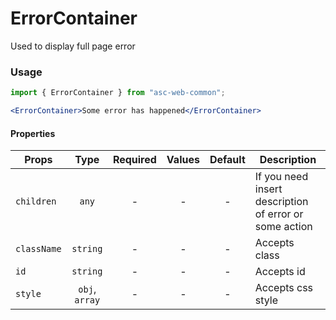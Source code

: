 # ErrorContainer

Used to display full page error

### Usage

```js
import { ErrorContainer } from "asc-web-common";
```

```jsx
<ErrorContainer>Some error has happened</ErrorContainer>
```

#### Properties

| Props       |      Type      | Required | Values | Default | Description                                            |
| ----------- | :------------: | :------: | :----: | :-----: | ------------------------------------------------------ |
| `children`  |     `any`      |    -     |   -    |    -    | If you need insert description of error or some action |
| `className` |    `string`    |    -     |   -    |    -    | Accepts class                                          |
| `id`        |    `string`    |    -     |   -    |    -    | Accepts id                                             |
| `style`     | `obj`, `array` |    -     |   -    |    -    | Accepts css style                                      |
